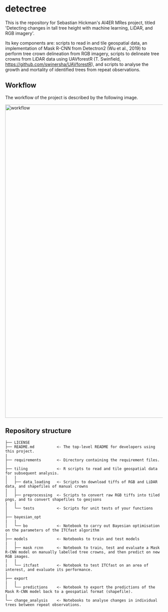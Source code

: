 # detectree

This is the repository for Sebastian Hickman's AI4ER MRes project, titled 'Detecting changes in tall tree height with machine learning, LiDAR, and RGB imagery'.

Its key components are: scripts to read in and tile geospatial data, an implementation of Mask R-CNN from Detectron2 (Wu et al., 2019) to perform tree crown delineation from RGB imagery, scripts to delineate tree crowns from LiDAR data using UAVforestR (T. Swinfield, https://github.com/swinersha/UAVforestR), and scripts to analyse the growth and mortality of identified trees from repeat observations.

## Workflow

The workflow of the project is described by the following image.

<img width="1000" alt="workflow" src= https://github.com/shmh40/detectree/blob/main/imgs/workflow_010721.png > 

## Repository structure
```
├── LICENSE
├── README.md          <- The top-level README for developers using this project.
|
├── requirements       <- Directory containing the requirement files.
│
├── tiling             <- R scripts to read and tile geospatial data for subsequent analysis.
│   |
│   ├── data_loading   <- Scripts to download tiffs of RGB and LiDAR data, and shapefiles of manual crowns
│   │
│   ├── preprocessing  <- Scripts to convert raw RGB tiffs into tiled pngs, and to convert shapefiles to geojsons
|   |
│   └── tests          <- Scripts for unit tests of your functions
│
├── bayesian_opt
|   |                  
│   └── bo             <- Notebook to carry out Bayesian optimisation on the parameters of the ITCfast algorithm
|
├── models             <- Notebooks to train and test models
|   |                  
│   ├── mask rcnn      <- Notebook to train, test and evaluate a Mask R-CNN model on manually labelled tree crowns, and then predict on new RGB images.
|   |
|   └── itcfast        <- Notebook to test ITCfast on an area of interest, and evaluate its performance.
│
├── export
|   |                  
│   └── predictions    <- Notebook to export the predictions of the Mask R-CNN model back to a geospatial format (shapefile).
|
└── change_analysis    <- Notebooks to analyse changes in individual trees between repeat observations. 
```
